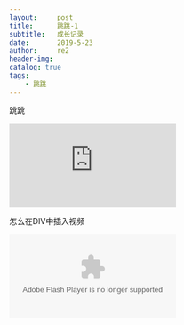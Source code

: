 ```yaml
---
layout:     post
title:      跳跳-1
subtitle:   成长记录
date:       2019-5-23
author:     re2
header-img: 
catalog: true
tags:
    - 跳跳
---
```



跳跳


<iframe frameborder="0" src="https://v.qq.com/txp/iframe/player.html?vid=f0873rxjvyy" allowFullScreen="true"></iframe>

怎么在DIV中插入视频

<embed src="https://v.qq.com/txp/iframe/player.html?vid=f0873rxjvyy" allowFullScreen="true" quality="high"  align="middle" allowScriptAccess="always" type="application/x-shockwave-flash"></embed>

